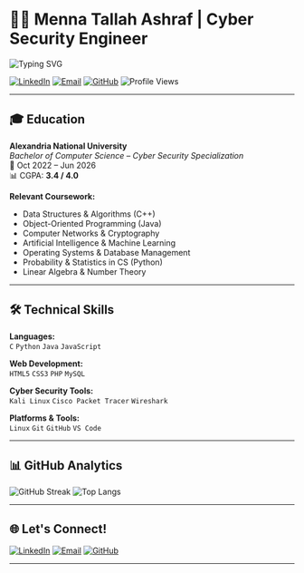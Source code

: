 # 👩‍💻 Menna Tallah Ashraf | Cyber Security Engineer

![Typing SVG](https://readme-typing-svg.demolab.com?font=Fira+Code&duration=3000&pause=500&color=36BCF7&center=true&vCenter=true&width=435&lines=Cyber+Security+Engineer)

[![LinkedIn](https://img.shields.io/badge/LinkedIn-blue?style=flat-square&logo=linkedin)](https://www.linkedin.com/in/menna-ashraf-4b410830a)
[![Email](https://img.shields.io/badge/Email-red?style=flat-square&logo=gmail&logoColor=white)](mailto:mtallah658@gmail.com)
[![GitHub](https://img.shields.io/badge/GitHub-black?style=flat-square&logo=github)](https://github.com/mennashraf05)
![Profile Views](https://komarev.com/ghpvc/?username=mennashraf05&style=flat-square&color=blue)

---

## 🎓 Education

**Alexandria National University**  
*Bachelor of Computer Science – Cyber Security Specialization*  
📅 Oct 2022 – Jun 2026  
📊 CGPA: **3.4 / 4.0**

**Relevant Coursework:**
- Data Structures & Algorithms (C++)
- Object-Oriented Programming (Java)
- Computer Networks & Cryptography
- Artificial Intelligence & Machine Learning
- Operating Systems & Database Management
- Probability & Statistics in CS (Python)
- Linear Algebra & Number Theory

---

## 🛠️ Technical Skills

**Languages:**  
`C` `Python` `Java` `JavaScript`

**Web Development:**  
`HTML5` `CSS3` `PHP` `MySQL`

**Cyber Security Tools:**  
`Kali Linux` `Cisco Packet Tracer` `Wireshark`

**Platforms & Tools:**  
`Linux` `Git` `GitHub` `VS Code`

---

## 📊 GitHub Analytics


![GitHub Streak](https://github-readme-streak-stats.herokuapp.com/?user=mennashraf05&theme=dark)
![Top Langs](https://github-readme-stats.vercel.app/api/top-langs/?username=mennashraf05&layout=compact&theme=dark)

---

## 🌐 Let's Connect!

[![LinkedIn](https://img.shields.io/badge/LinkedIn-blue?style=for-the-badge&logo=linkedin)](https://www.linkedin.com/in/menna-ashraf-4b410830a)
[![Email](https://img.shields.io/badge/Email-D14836?style=for-the-badge&logo=gmail)](mailto:mtallah658@gmail.com)
[![GitHub](https://img.shields.io/badge/GitHub-100000?style=for-the-badge&logo=github)](https://github.com/mennashraf05)

---
